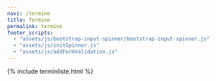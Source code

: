 ```yaml
---
navi: /termine
title: Termine
permalink: termine
footer_scripts:
  - "assets/js/bootstrap-input-spinner/bootstrap-input-spinner.js"
  - "assets/js/initSpinner.js"
  - "assets/js/addFormValidation.js"
---
```


{% include terminliste.html %}
